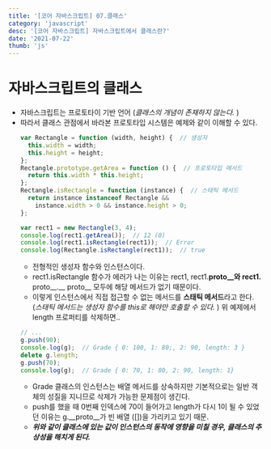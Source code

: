 ```yaml
---
title: '[코어 자바스크립트] 07.클래스'
category: 'javascript'
desc: '[코어 자바스크립트] 자바스크립트에서 클래스란?'
date: '2021-07-22'
thumb: 'js'
---
```


# 자바스크립트의 클래스
- 자바스크립트는 프로토타이 기반 언어 (*클래스의 개념이 존재하지 않는다.* )
- 따라서 클래스 관점에서 바라본 프로토타입 시스템은 예제와 같이 이해할 수 있다.
  ``` javascript
  var Rectangle = function (width, height) {  // 생성자
    this.width = width;
    this.height = height;
  };
  Rectangle.prototype.getArea = function () {  // 프로토타입 메서드
    return this.width * this.height;
  };
  Rectangle.isRectangle = function (instance) {  // 스태틱 메서드
    return instance instanceof Rectangle &&
      instance.width > 0 && instance.height > 0;
  };

  var rect1 = new Rectangle(3, 4);
  console.log(rect1.getArea());  // 12 (0)
  console.log(rect1.isRectangle(rect1));  // Error
  console.log(Rectangle.isRectangle(rect1));  // true
  ```
    - 전형적인 생성자 함수와 인스턴스이다.
    - rect1.isRectangle 함수가 에러가 나는 이유는 rect1, rect1.__proto__와  rect1.__ proto__.__ proto__ 모두에 해당 메서드가 없기 때문이다.
    - 이렇게 인스턴스에서 직접 접근할 수 없는 메서드를 **스태틱 메서드**라고 한다. (*스태틱 메서드는 생성자 함수를 this로 해야만 호출할 수 있다.* )
  위 예제에서 length 프로퍼티를 삭제하면..
  ``` javascript
  // ...
  g.push(90);
  console.log(g);  // Grade { 0: 100, 1: 80;, 2: 90, length: 3 }
  delete g.length;
  g.push(70);
  console.log(g);  // Grade { 0: 70, 1: 80, 2: 90, length: 1}
  ```
    - Grade 클래스의 인스턴스는 배열 메서드를 상속하지만 기본적으로는 일반 객체의 성질을 지니므로 삭제가 가능한 문제점이 생긴다.
    - push를 했을 때 0번째 인덱스에 70이 들어가고 length가 다시 1이 될 수 있었던 이유는 g.__proto__가 빈 배열 ([])을 가리키고 있기 때문.
    - ***위와 같이 클래스에 있는 값이 인스턴스의 동작에 영향을 미칠 경우, 클래스의 추상성을 해치게 된다.***